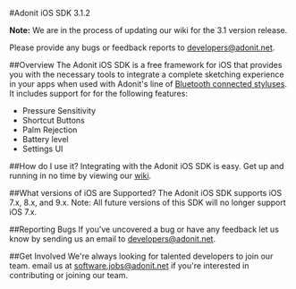 #Adonit iOS SDK 3.1.2

**Note:** We are in the process of updating our wiki for the 3.1 version release.

Please provide any bugs or feedback reports to [developers@adonit.net](mailto:developers@adonit.net).

##Overview
The Adonit iOS SDK is a free framework for iOS that provides you with the necessary tools to integrate a complete sketching experience in your apps when used with Adonit's line of [Bluetooth connected styluses](http://adonit.net/jot). It includes support for for the following features:

- Pressure Sensitivity
- Shortcut Buttons
- Palm Rejection
- Battery level
- Settings UI


##How do I use it?
Integrating with the Adonit iOS SDK is easy. Get up and running in no time by viewing our [wiki](https://github.com/Adonit/Adonit-iOS-SDK/wiki).

##What versions of iOS are Supported?
The Adonit iOS SDK supports iOS 7.x, 8.x, and 9.x. Note: All future versions of this SDK will no longer support iOS 7.x.

##Reporting Bugs
If you’ve uncovered a bug or have any feedback let us know by sending us an email to [developers@adonit.net](mailto:developers@adonit.net).

##Get Involved
We're always looking for talented developers to join our team. email us at [software.jobs@adonit.net](mailto:software.jobs@adonit.net) if you're interested in contributing or joining our team.

